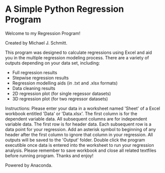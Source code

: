 # A Simple Python Regression Program

Welcome to my Regression Program!

Created by Michael J. Schmitt.

This program was designed to calculate regressions using Excel and aid you in the multiple regression modeling process.
There are a variety of outputs depending on your data set, including:
<ul>
  <li>Full regression results</li>
  <li>Stepwise regression results</li>
  <li>Regression modelling aids (in .txt and .xlsx formats)</li>
  <li>Data cleaning results</li>
  <li>2D regression plot (for single regessor datasets)</li>
  <li>3D regression plot (for two regressor datasets)</li>
</ul>

Instructions:
Please enter your data in a worksheet named 'Sheet' of a Excel workbook entitled 'Data' or 'Data.xlsx'.
The first column is for the dependent variable data.
All subsequent columns are for independent variable data.
The first row is for header data.
Each subsequent row is a data point for your regression.
Add an asterisk symbol to beginning of any header after the first column to ignore that column in your regression.
All outputs will be saved to the 'Output' folder.
Double click the program executible once data is entered into the worksheet to run your regression analysis.
Please remember to save workbook and close all related textfiles before running program.
Thanks and enjoy!

Powered by Anaconda.

